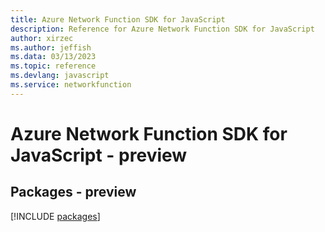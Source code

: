 ```yaml
---
title: Azure Network Function SDK for JavaScript
description: Reference for Azure Network Function SDK for JavaScript
author: xirzec
ms.author: jeffish
ms.data: 03/13/2023
ms.topic: reference
ms.devlang: javascript
ms.service: networkfunction
---
```

# Azure Network Function SDK for JavaScript - preview
## Packages - preview
[!INCLUDE [packages](network-function-index.md)]